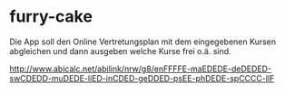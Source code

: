 # furry-cake
Die App soll den Online Vertretungsplan mit dem eingegebenen Kursen abgleichen und dann ausgeben welche Kurse frei o.ä. sind. 


http://www.abicalc.net/abilink/nrw/g8/enFFFFE-maEDEDE-deDEDED-swCDEDD-muDEDE-liED-inCDED-geDDED-psEE-phDEDE-spCCCC-llF
